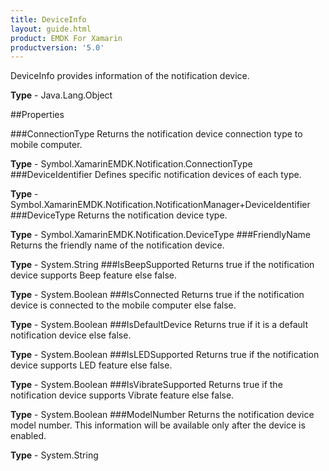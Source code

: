 ```yaml
---
title: DeviceInfo
layout: guide.html
product: EMDK For Xamarin 
productversion: '5.0' 
---
```

DeviceInfo provides information of the notification device.

**Type** - Java.Lang.Object

##Properties

###ConnectionType
Returns the notification device connection type to mobile computer.

**Type** - Symbol.XamarinEMDK.Notification.ConnectionType
###DeviceIdentifier
Defines specific notification devices of each type.

**Type** - Symbol.XamarinEMDK.Notification.NotificationManager+DeviceIdentifier
###DeviceType
Returns the notification device type.

**Type** - Symbol.XamarinEMDK.Notification.DeviceType
###FriendlyName
Returns the friendly name of the notification device.

**Type** - System.String
###IsBeepSupported
Returns true if the notification device supports Beep feature else false.

**Type** - System.Boolean
###IsConnected
Returns true if the notification device is connected to the mobile computer else false.

**Type** - System.Boolean
###IsDefaultDevice
Returns true if it is a default notification device else false.

**Type** - System.Boolean
###IsLEDSupported
Returns true if the notification device supports LED feature else false.

**Type** - System.Boolean
###IsVibrateSupported
Returns true if the notification device supports Vibrate feature else false.

**Type** - System.Boolean
###ModelNumber
Returns the notification device model number. This information will be available only after the device is enabled.

**Type** - System.String
